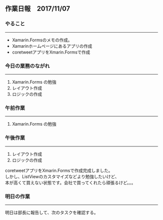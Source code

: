 ## 作業日報　2017/11/07

### やること
---
* Xamarin.Formsのメモの作成。
* Xamarinホームページにあるアプリの作成
* coretweetアプリをXmarin.Formsで作成

### 今日の業務のながれ
---
1. Xamarin.Forms の勉強
2. レイアウト作成
3. ロジックの作成

### 午前作業
----
1. Xamarin.Forms の勉強

### 午後作業
----
1. レイアウト作成
2. ロジックの作成

coretweetアプリをXmarin.Formsで作成完成しました。  
しかし、ListViewのカスタマイズなどより勉強したいけど、  
本が高くて買えない状態です。会社で買ってくれたら頑張るけど。。。  

 
### 明日の作業
----
明日は部長に報告して、次のタスクを確認する。
